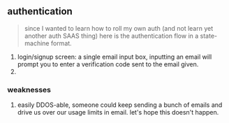## authentication

> since I wanted to learn how to roll my own auth (and not learn yet another auth SAAS thing) here is the authentication flow in a state-machine format.

1. login/signup screen: a single email input box, inputting an email will prompt you to enter a verification code sent to the email given.
2. 

### weaknesses

1. easily DDOS-able, someone could keep sending a bunch of emails and drive us over our usage limits in email. let's hope this doesn't happen.

